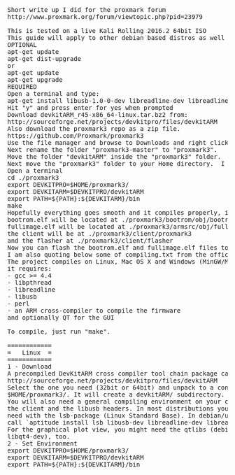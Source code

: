 <pre>
Short write up I did for the proxmark forum
http://www.proxmark.org/forum/viewtopic.php?pid=23979

This is tested on a live Kali Rolling 2016.2 64bit ISO
This guide will apply to other debian based distros as well but may require additional packages.
OPTIONAL
apt-get update
apt-get dist-upgrade
or
apt-get update
apt-get upgrade
REQUIRED
Open a terminal and type:
apt-get install libusb-1.0-0-dev libreadline-dev libreadline6 lua5.3 libncurses5-dev libusb-dev
Hit "y" and press enter for yes when prompted
Download devkitARM_r45-x86_64-linux.tar.bz2 from:
http://sourceforge.net/projects/devkitpro/files/devkitARM
Also download the proxmark3 repo as a zip file.
https://github.com/Proxmark/proxmark3
Use the file manager and browse to Downloads and right click devkitARM_r45-x86_64-linux.tar.bz2  and then click extract here and then do the same for proxmark3-master.zip .
Next rename the folder "proxmark3-master" to "proxmark3".
Move the folder "devkitARM" inside the "proxmark3" folder.
Next move the "proxmark3" folder to your Home directory.  I just right click and cut and paste.
Open a terminal
cd ./proxmark3
export DEVKITPRO=$HOME/proxmark3/
export DEVKITARM=$DEVKITPRO/devkitARM
export PATH=${PATH}:${DEVKITARM}/bin
make
Hopefully everything goes smooth and it compiles properly, it did when I tested it and if you use the same ISO it should go well for you as long as the apt-get sources remain intact.
bootrom.elf will be located at ./proxmark3/bootrom/obj/bootrom.elf
fullimage.elf will be located at ./proxmark3/armsrc/obj/fullimage.elf
the client will be at ./proxmark3/client/proxmark3
and the flasher at ./proxmark3/client/flasher
Now you can flash the bootrom.elf and fullimage.elf files to the proxmark, use the client or do whatever you need.
I am also quoting below some of compiling.txt from the official proxmark3 github repo in case it may help any.
The project compiles on Linux, Mac OS X and Windows (MinGW/MSYS).
it requires:
- gcc >= 4.4
- libpthread
- libreadline
- libusb
- perl
- an ARM cross-compiler to compile the firmware
and optionally QT for the GUI

To compile, just run "make".

============
=   Linux  =
============
1 - Download
A precompiled DevKitARM cross compiler tool chain package can be found at 
http://sourceforge.net/projects/devkitpro/files/devkitARM
Select the one you need (32bit or 64bit) and unpack to a convinient place, eg 
$HOME/proxmark3/. It will create a devkitARM/ subdirectory.
You will also need a general compiling environment on your computer for
the client and the libusb headers. In most distributions you will get all you 
need with the lsb-package (Linux Standard Base). In debian/ubuntu you simply 
call `aptitude install lsb libusb-dev libreadline-dev libreadline6`.
For the graphical plot view, you might need the qtlibs (debian/ubuntu: 
libqt4-dev), too.
2 - Set Environment
export DEVKITPRO=$HOME/proxmark3/
export DEVKITARM=$DEVKITPRO/devkitARM
export PATH=${PATH}:${DEVKITARM}/bin
</pre>